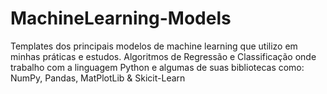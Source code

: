 # MachineLearning-Models

Templates dos principais modelos de machine learning que utilizo em minhas práticas e estudos. Algoritmos de Regressão e Classificação onde trabalho com a linguagem Python e algumas de suas bibliotecas como: NumPy, Pandas, MatPlotLib & Skicit-Learn
